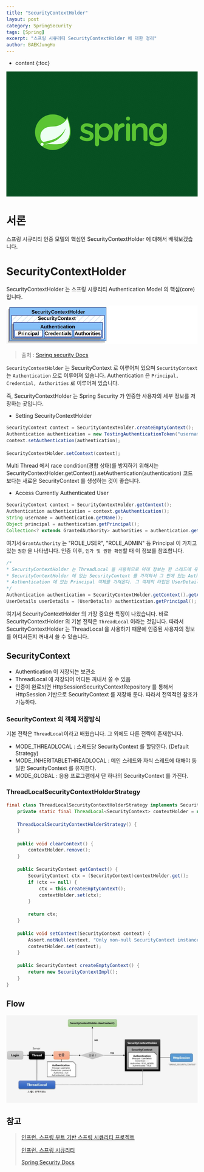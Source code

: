 ```yaml
---
title: "SecurityContextHolder"
layout: post
category: SpringSecurity
tags: [Spring]
excerpt: "스프링 시큐리티 SecurityContextHolder 에 대한 정리"
author: BAEKJungHo
---
```


* content
{:toc}

![logo](/images/posts/logo/SPRING.jpg)

# 서론

스프링 시큐리티 인증 모델의 핵심인 SecurityContextHolder 에 대해서 배워보겠습니다.

# SecurityContextHolder

SecurityContextHolder 는 스프링 시큐리티 Authentication Model 의 핵심(core) 입니다.

![holder](/images/posts/202102/holder.JPG)

> 출처 : [Spring security Docs](https://docs.spring.io/spring-security/site/docs/current/reference/html5)

`SecurityContextHolder` 는 SecurityContext 로 이루어져 있으며 `SecurityContext` 는 `Authentication` 으로 이루어져 있습니다. Authentication 은 `Principal, Credential, Authorities` 로 이루어져 있습니다.

즉, SecurityContextHolder 는 Spring Security 가 인증한 사용자의 세부 정보를 저장하는 곳입니다. 

- Setting SecurityContextHolder

```java
SecurityContext context = SecurityContextHolder.createEmptyContext(); 
Authentication authentication = new TestingAuthenticationToken("username", "password", "ROLE_USER"); 
context.setAuthentication(authentication);

SecurityContextHolder.setContext(context); 
```

Multi Thread 에서 race condition(경합 상태)를 방지하기 위해서는 SecurityContextHolder.getContext().setAuthentication(authentication) 코드 보다는 새로운 SecurityContext 를 생성하는 것이 좋습니다.

- Access Currently Authenticated User 

```java
SecurityContext context = SecurityContextHolder.getContext();
Authentication authentication = context.getAuthentication();
String username = authentication.getName();
Object principal = authentication.getPrincipal();
Collection<? extends GrantedAuthority> authorities = authentication.getAuthorities();
```

여기서 `GrantAuthority` 는 "ROLE_USER", "ROLE_ADMIN" 등 Principal 이 가지고 있는 `권한` 을 나타냅니다. 인증 이후, `인가 및 권한 확인`할 때 이 정보를 참조합니다.

```java
/*
* SecurityContextHolder 는 ThreadLocal 을 사용하므로 아래 정보는 한 스레드에 유지된다.
* SecurityContextHolder 에 있는 SecurityContext 를 가져와서 그 안에 있는 Authentication 을 꺼내오고
* Authentication 에 있는 Principal 객체를 가져온다. 그 객체의 타입은 UserDetails 이다.
*/
Authentication authentication = SecurityContextHolder.getContext().getAuthentication();
UserDetails userDetails = (UserDetails) authentication.getPrincipal();
```

여기서 SecurityContextHolder 의 가장 중요한 특징이 나왔습니다. 바로 SecurityContextHolder 의 기본 전략은 `ThreadLocal` 이라는 것입니다. 따라서 SecurityContextHolder 는 ThreadLocal 을 사용하기 때문에 인증된 사용자의 정보를 어디서든지 꺼내서 쓸 수 있습니다.

## SecurityContext

- Authentication 이 저장되는 보관소
- ThreadLocal 에 저장되어 어디든 꺼내서 쓸 수 있음
- 인증이 완료되면 HttpSessionSecurityContextRepository 를 통해서 HttpSession 기반으로 SecurityContext 를 저장해 둔다. 따라서 전역적인 참조가 가능하다.

### SecurityContext 의 객체 저장방식

기본 전략은 `ThreadLocal`이라고 배웠습니다. 그 외에도 다른 전략이 존재합니다.

- MODE_THREADLOCAL : 스레드당 SecurityContext 를 할당한다. (Default Strategy)
- MODE_INHERITABLETHREADLOCAL : 메인 스레드와 자식 스레드에 대해야 동일한 SecurityContext 를 유지한다.
- MODE_GLOBAL : 응용 프로그램에서 단 하나의 SecurityContext 를 가진다.

### ThreadLocalSecurityContextHolderStrategy

```java
final class ThreadLocalSecurityContextHolderStrategy implements SecurityContextHolderStrategy {
    private static final ThreadLocal<SecurityContext> contextHolder = new ThreadLocal();

    ThreadLocalSecurityContextHolderStrategy() {
    }

    public void clearContext() {
        contextHolder.remove();
    }

    public SecurityContext getContext() {
        SecurityContext ctx = (SecurityContext)contextHolder.get();
        if (ctx == null) {
            ctx = this.createEmptyContext();
            contextHolder.set(ctx);
        }

        return ctx;
    }

    public void setContext(SecurityContext context) {
        Assert.notNull(context, "Only non-null SecurityContext instances are permitted");
        contextHolder.set(context);
    }

    public SecurityContext createEmptyContext() {
        return new SecurityContextImpl();
    }
}
```

## Flow

![holder2](/images/posts/202102/holder2.JPG)


## 참고

> [인프런. 스프링 부트 기반 스프링 시큐리티 프로젝트](#)
>
> [인프런. 스프링 시큐리티](#)
>
> [Spring Security Docs](https://docs.spring.io/spring-security/site/docs/current/reference/html5/#servlet-authentication-form)